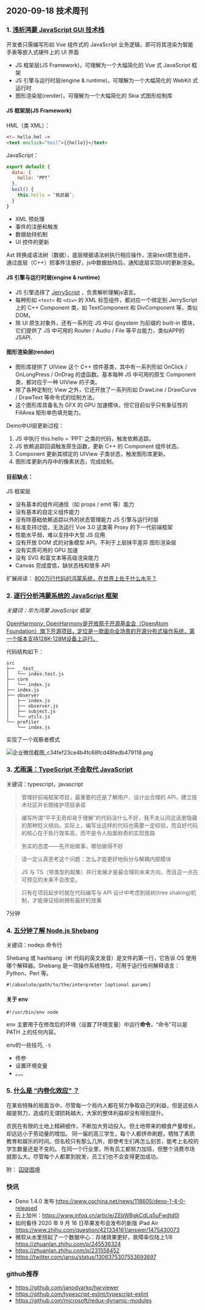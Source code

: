 ## 2020-09-18 技术周刊

### 1. [浅析鸿蒙 JavaScript GUI 技术栈](https://juejin.im/post/6872154561574862855)

开发者只需编写形如 Vue 组件式的 JavaScript 业务逻辑，即可将其渲染为智能手表等嵌入式硬件上的 UI 界面

* JS 框架层(JS Framework)，可理解为一个大幅简化的 Vue 式 JavaScript 框架
* JS 引擎与运行时层(engine & runtime)，可理解为一个大幅简化的 WebKit 式运行时
* 图形渲染层(render)，可理解为一个大幅简化的 Skia 式图形绘制库

#### JS 框架层(JS Framework)

 HML（类 XML）：

```html
<!— hello.hml —>
<text onclick=“boil”>{{hello}}</text>
```

 JavaScript：

```js
export default {
  data: {
    hello: ‘PPT’
  },
  boil() {
    this.hello = ‘核武器’;
  }
}
```

* XML 预处理
* 事件的注册和触发
* 数据劫持机制
* UI 控件的更新

Ast 转换成语法树（数据），底层根据语法树执行相应操作，渲染text原生组件，通过底层（C++）把事件注册好，js中数据劫持后，通知底层实现UI的更新渲染。

#### JS 引擎与运行时层(engine & runtime)

* JS 引擎选择了  [JerryScript](https://en.wikipedia.org/wiki/JerryScript) ，负责解析理解js语言。
* 每种形如 `<text>` 和 `<div>` 的 XML 标签组件，都对应一个绑定到 JerryScript 上的 C++ Component 类，如 TextComponent 和 DivComponent 等，类似DOM。
* 除 UI 原生对象外，还有一系列在 JS 中以 @system 为前缀的 built-in 模块，它们提供了 JS 中可用的 Router / Audio / File 等平台能力，类似APP的JSAPI.

#### 图形渲染层(render)

* 图形库提供了 UIView 这个 C++ 控件基类，其中有一系列形如 OnClick / OnLongPress / OnDrag 的虚函数。基本每种 JS 中可用的原生 Component 类，都对应于一种 UIView 的子类。
* 除了各种定制化 View 之外，它还开放了一系列形如 DrawLine / DrawCurve / DrawText 等命令式的绘制方法。
* 这个图形库具备名为 GFX 的 GPU 加速模块，但它目前似乎只有象征性的 FillArea 矩形单色填充能力。

Demo中UI层更新过程：

1. JS 中执行 this.hello = ‘PPT’ 之类的代码，触发依赖追踪。
2. JS 依赖追踪回调触发原生函数，更新 C++ 的 Component 组件状态。
3. Component 更新其绑定的 UIView 子类状态，触发图形库更新。
4. 图形库更新内存中的像素状态，完成绘制。

#### 目前缺点：

JS 框架层

* 没有基本的组件间通信（如 props / emit 等）能力
* 没有基本的自定义组件能力
* 没有除基础依赖追踪以外的状态管理能力
JS 引擎与运行时层
* 标准支持过低，无法运行 Vue 3.0 这类需 Proxy 的下一代前端框架
* 性能水平弱，难以支持中大型 JS 应用
* 没有开放 DOM 式的对象模型 API，不利于上层抹平差异
图形渲染层
* 没有实质可用的 GPU 加速
* 没有 SVG 和富文本等高级渲染能力
* Canvas 完成度低，缺状态栈和很多 API

扩展阅读：
[800万行代码的鸿蒙系统，在世界上处于什么水平？
](https://zhuanlan.zhihu.com/p/245611603)

### 2. [逐行分析鸿蒙系统的 JavaScript 框架](https://juejin.im/post/6872639403102208014)

*关键词：华为鸿蒙 JavaScript 框架*

[OpenHarmony: OpenHarmony是开放原子开源基金会（OpenAtom Foundation）旗下开源项目，定位是一款面向全场景的开源分布式操作系统，第一个版本支持128K-128M设备上运行。](https://gitee.com/openharmony)

代码结构如下：

```text
src
├── __test__
│   └── index.test.js
├── core
│   └── index.js
├── index.js
├── observer
│   ├── index.js
│   ├── observer.js
│   ├── subject.js
│   └── utils.js
└── profiler
    └── index.js
```

实现了一个观察者模式

![企业微信截图_c34fef23ce4b4fc68fcd48fedb479118.png](https://tuateam-1258669292.cos.ap-beijing.myqcloud.com/企业微信截图_c34fef23-ce4b-4fc6-8fcd-48fedb479118.png)


### 3. [尤雨溪：TypeScript 不会取代 JavaScript](https://www.infoq.cn/article/9u1y1yfeocsTpSxQZyrm)

关键词：typescript，javascript

> 管理好前端框架项目，最重要的还是了解用户、设计出合理的 API、建立技术社区并长期维护项目承诺

> 编写所谓“平平无奇却易于理解”的代码没什么不好，我不太认同这话里隐藏的那种贬义倾向。实际上，编写出这样的代码也需要一定经验，而且好代码的核心在于执行效率高，而不是令人拍案称奇的实现思路

> 务实的态度——先开始做事，哪怕做得不好

> 请一定认真思考这个问题：怎么才能更好地拆分与解耦内部模块

> JS 与 TS（带类型的超集）并行发展才是最合理的未来方向，而且这一点在可预见的未来不会改变。

> 只有在项目起步时就在代码编写与 API 设计中考虑到摇树(tree shaking)机制，才能保证摇树拥有最好的效果

7分钟

### 4. [五分钟了解 Node.js Shebang](https://www.infoq.cn/article/rUHAGZscuW571soKUkVy)

关键词：nodejs 命令行

Shebang 或 hashbang（#! 代码的英文发音）是文件的第一行，它告诉 OS 使用哪个解释器。Shebang 是一项操作系统特性，可用于运行任何解释语言：Python、Perl 等。

```shell
#!/absolute/path/to/the/interpreter [optional params]
```

#### 关于 env

```shell
#!/usr/bin/env node
```

env 主要用于在修改后的环境（设置了环境变量）中运行**命令**，“命令”可以是 PATH 上的任何内容。

env的一些技巧,  `-S`

* 传参  
* 设置环境变量
* 。。。

### 5. [什么是 “内卷化效应” ？](https://zhuanlan.zhihu.com/p/161625980)

在某些特殊的局面当中，尽管每一个局内人都在努力争取自己的利益，但是这些人越是努力，造成的无谓损耗越大，大家的整体利益却没有得到提升。

农民在有限的土地上精耕细作，不断加大劳动投入。但土地带来的粮食产量增长，却远远小于劳动量的增加。
同一届的高三学生，每个人都拼命刷题，牺牲了素质教育和娱乐的时间。但名校只有那么几所，即使考生们再怎么刻苦，能考上名校的学生数量还是不变的。
在同一个行业里，所有员工都努力加班，但整个消费市场就那么大。尽管每个人都累到脱发，员工们也不会变得更加成功。

附： [囚徒困境](https://mp.weixin.qq.com/s?__biz=MzIxMjE5MTE1Nw==&mid=2653199445&idx=1&sn=e97d1d4b81a1729c07c3c6a0d4dc04d5&chksm=8c99ee8fbbee6799d77c37dc659e52c7d09e5f6395714cc32e11744259526102567d8049146e&scene=21#wechat_redirect)

### 快讯

* Deno 1.4.0 发布 https://www.oschina.net/news/118605/deno-1-4-0-released
* 云上加州：https://www.infoq.cn/article/ZEbWBgkCdLq5uFwdtd0l
* 如何看待 2020 年 9 月 16 日苹果发布会发布的新版 iPad Air https://www.zhihu.com/question/421334161/answer/1475430073
* 微软从水里捞起了一个数据中心：存储效果更好，故障率仅陆上1/8 https://zhuanlan.zhihu.com/p/245536324
* https://zhuanlan.zhihu.com/p/231558452
* https://twitter.com/iansu/status/1306375307553693697

### github推荐

* https://github.com/janodvarko/harviewer
* https://github.com/typescript-eslint/typescript-eslint
* https://github.com/microsoft/redux-dynamic-modules




